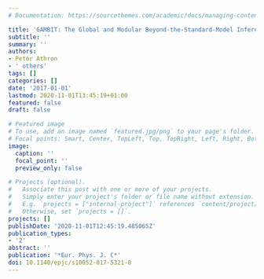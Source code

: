 ```yaml
---
# Documentation: https://sourcethemes.com/academic/docs/managing-content/

title: 'GAMBIT: The Global and Modular Beyond-the-Standard-Model Inference Tool'
subtitle: ''
summary: ''
authors:
- Peter Athron
- ' others'
tags: []
categories: []
date: '2017-01-01'
lastmod: 2020-11-01T13:45:19+01:00
featured: false
draft: false

# Featured image
# To use, add an image named `featured.jpg/png` to your page's folder.
# Focal points: Smart, Center, TopLeft, Top, TopRight, Left, Right, BottomLeft, Bottom, BottomRight.
image:
  caption: ''
  focal_point: ''
  preview_only: false

# Projects (optional).
#   Associate this post with one or more of your projects.
#   Simply enter your project's folder or file name without extension.
#   E.g. `projects = ["internal-project"]` references `content/project/deep-learning/index.md`.
#   Otherwise, set `projects = []`.
projects: []
publishDate: '2020-11-01T12:45:19.485065Z'
publication_types:
- '2'
abstract: ''
publication: '*Eur. Phys. J. C*'
doi: 10.1140/epjc/s10052-017-5321-8
---
```

